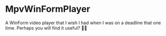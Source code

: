 # MpvWinFormPlayer
A WinForm video player that I wish I had when I was on a deadline that one time. Perhaps you will find it useful? 🤷‍♀️
